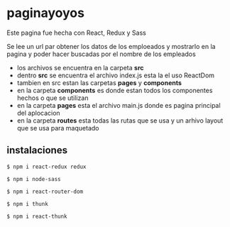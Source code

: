 
# paginayoyos


Este pagina fue hecha con React, Redux y Sass

Se lee un url par obtener los datos de los emploeados y mostrarlo en la pagina y poder hacer buscadas por el nombre de los empleados

*  los archivos se encuentra en la carpeta **src** 
*  dentro **src** se encuentra el archivo index.js esta la el uso ReactDom
*  tambien en src estan las carpetas **pages** y **components** 
*  en la carpeta **components** es donde estan todos los componentes hechos o que se utilizan 
*  en la carpeta **pages** esta el archivo main.js donde es pagina principal del aplocacion
*  en la carpeta **routes** esta todas las rutas que se usa y un arhivo layout que se usa para maquetado

## instalaciones

`$ npm i react-redux redux`

`$ npm i node-sass`

`$ npm i react-router-dom`

`$ npm i thunk`

`$ npm i react-thunk`

